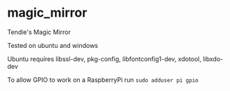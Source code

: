 # magic_mirror
Tendie's Magic Mirror

Tested on ubuntu and windows

Ubuntu requires libssl-dev, pkg-config, libfontconfig1-dev, xdotool, libxdo-dev

To allow GPIO to work on a RaspberryPi run ```sudo adduser pi gpio```
